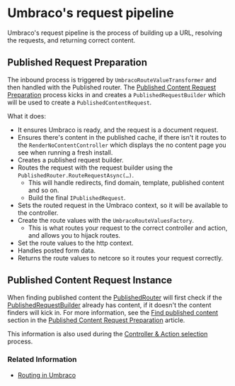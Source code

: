 # Umbraco's request pipeline

Umbraco's request pipeline is the process of building up a URL, resolving the requests, and returning correct content.

## Published Request Preparation

The inbound process is triggered by `UmbracoRouteValueTransformer` and then handled with the Published router. The [Published Content Request Preparation](../../reference/routing/request-pipeline/published-content-request-preparation.md) process kicks in and creates a `PublishedRequestBuilder` which will be used to create a `PublishedContentRequest`.

What it does:

- It ensures Umbraco is ready, and the request is a document request.
- Ensures there's content in the published cache, if there isn't it routes to the `RenderNoContentController` which displays the no content page you see when running a fresh install.
- Creates a published request builder.
- Routes the request with the request builder using the `PublishedRouter.RouteRequestAsync(…)`.
  - This will handle redirects, find domain, template, published content and so on.
  - Build the final `IPublishedRequest`.
- Sets the routed request in the Umbraco context, so it will be available to the controller.
- Create the route values with the `UmbracoRouteValuesFactory`.
  - This is what routes your request to the correct controller and action, and allows you to hijack routes.
- Set the route values to the http context.
- Handles posted form data.
- Returns the route values to netcore so it routes your request correctly.

## Published Content Request Instance

When finding published content the [PublishedRouter](https://apidocs.umbraco.com/v14/csharp/api/Umbraco.Cms.Core.Routing.PublishedRouter.html) will first check if the [PublishedRequestBuilder](https://apidocs.umbraco.com/v14/csharp/api/Umbraco.Cms.Core.Routing.PublishedRequestBuilder.html) already has content, if it doesn't the content finders will kick in. For more information, see the [Find published content](../../reference/routing/request-pipeline/published-content-request-preparation.md#find-published-content) section in the [Published Content Request Preparation](../../reference/routing/request-pipeline/published-content-request-preparation.md) article.

This information is also used during the [Controller & Action selection](controller-selection.md) process.

### Related Information

- [Routing in Umbraco](../../reference/routing/request-pipeline/)
